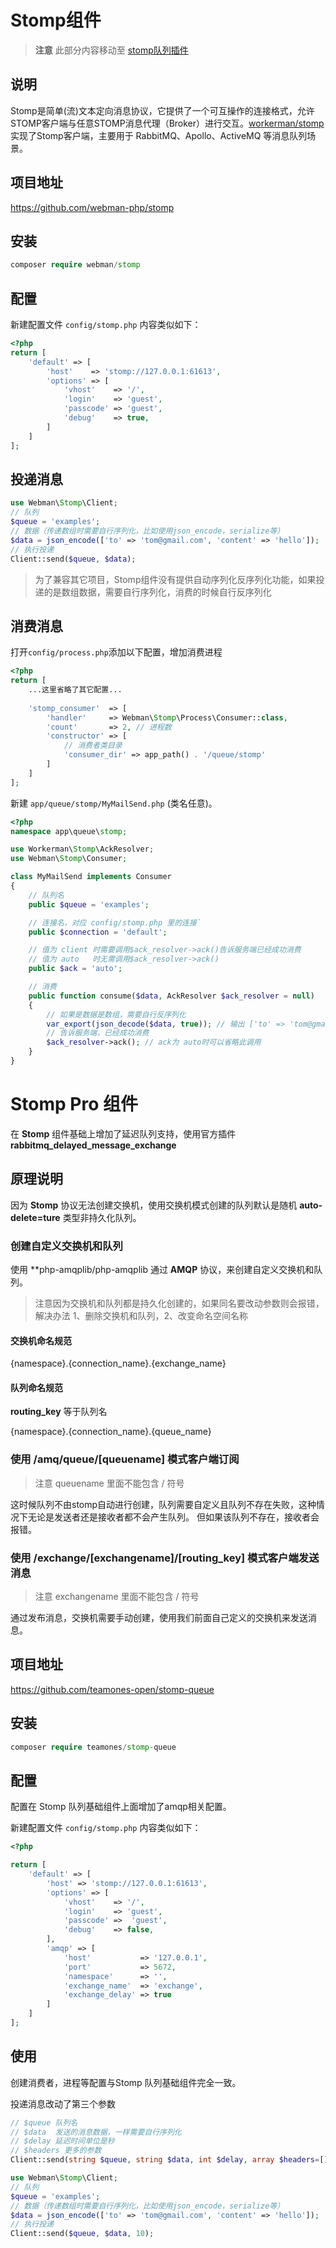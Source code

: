 # Stomp组件

> **注意**
> 此部分内容移动至 [stomp队列插件](https://www.workerman.net/plugin/13)

## 说明

  Stomp是简单(流)文本定向消息协议，它提供了一个可互操作的连接格式，允许STOMP客户端与任意STOMP消息代理（Broker）进行交互。[workerman/stomp](https://github.com/walkor/stomp)实现了Stomp客户端，主要用于 RabbitMQ、Apollo、ActiveMQ 等消息队列场景。
 
  
## 项目地址

  https://github.com/webman-php/stomp
  
## 安装
 
  ```php
  composer require webman/stomp
  ```
  
## 配置

新建配置文件 `config/stomp.php` 内容类似如下：
  
```php
<?php
return [
    'default' => [
        'host'    => 'stomp://127.0.0.1:61613',
        'options' => [
            'vhost'    => '/',
            'login'    => 'guest',
            'passcode' => 'guest',
            'debug'    => true,
        ]
    ]
];
```

## 投递消息

```php
use Webman\Stomp\Client;
// 队列
$queue = 'examples';
// 数据（传递数组时需要自行序列化，比如使用json_encode，serialize等）
$data = json_encode(['to' => 'tom@gmail.com', 'content' => 'hello']);
// 执行投递
Client::send($queue, $data);
```

> 为了兼容其它项目，Stomp组件没有提供自动序列化反序列化功能，如果投递的是数组数据，需要自行序列化，消费的时候自行反序列化
  
## 消费消息

打开`config/process.php`添加以下配置，增加消费进程

```php
<?php
return [
    ...这里省略了其它配置...
    
    'stomp_consumer'  => [
        'handler'     => Webman\Stomp\Process\Consumer::class,
        'count'       => 2, // 进程数
        'constructor' => [
            // 消费者类目录
            'consumer_dir' => app_path() . '/queue/stomp'
        ]
    ]
];
```

新建 `app/queue/stomp/MyMailSend.php` (类名任意)。
```php
<?php
namespace app\queue\stomp;

use Workerman\Stomp\AckResolver;
use Webman\Stomp\Consumer;

class MyMailSend implements Consumer
{
    // 队列名
    public $queue = 'examples';

    // 连接名，对应 config/stomp.php 里的连接`
    public $connection = 'default';

    // 值为 client 时需要调用$ack_resolver->ack()告诉服务端已经成功消费
    // 值为 auto   时无需调用$ack_resolver->ack()
    public $ack = 'auto';

    // 消费
    public function consume($data, AckResolver $ack_resolver = null)
    {
        // 如果是数据是数组，需要自行反序列化
        var_export(json_decode($data, true)); // 输出 ['to' => 'tom@gmail.com', 'content' => 'hello']
        // 告诉服务端，已经成功消费
        $ack_resolver->ack(); // ack为 auto时可以省略此调用
    }
}
```

# Stomp Pro 组件

在 **Stomp** 组件基础上增加了延迟队列支持，使用官方插件 **rabbitmq_delayed_message_exchange**

## 原理说明

因为 **Stomp** 协议无法创建交换机，使用交换机模式创建的队列默认是随机 **auto-delete=ture** 类型非持久化队列。

### 创建自定义交换机和队列

使用 **php-amqplib/php-amqplib 通过 **AMQP** 协议，来创建自定义交换机和队列。

> 注意因为交换机和队列都是持久化创建的，如果同名要改动参数则会报错，解决办法 1、删除交换机和队列，2、改变命名空间名称

#### 交换机命名规范

{namespace}.{connection_name}.{exchange_name}

#### 队列命名规范

**routing_key** 等于队列名

{namespace}.{connection_name}.{queue_name}

### 使用 /amq/queue/[queuename] 模式客户端订阅

> 注意 queuename 里面不能包含 / 符号

这时候队列不由stomp自动进行创建，队列需要自定义且队列不存在失败，这种情况下无论是发送者还是接收者都不会产生队列。 但如果该队列不存在，接收者会报错。

### 使用 /exchange/[exchangename]/[routing_key] 模式客户端发送消息

> 注意 exchangename 里面不能包含 / 符号

通过发布消息，交换机需要手动创建，使用我们前面自己定义的交换机来发送消息。

## 项目地址

https://github.com/teamones-open/stomp-queue

## 安装

  ```php
  composer require teamones/stomp-queue
  ```
## 配置

配置在 Stomp 队列基础组件上面增加了amqp相关配置。

新建配置文件 `config/stomp.php` 内容类似如下：

```php
<?php

return [
    'default' => [
        'host' => 'stomp://127.0.0.1:61613',
        'options' => [
            'vhost'    => '/',
            'login'    => 'guest',
            'passcode' =>  'guest',
            'debug'    => false,
        ],
        'amqp' => [
            'host'           => '127.0.0.1',
            'port'           => 5672,
            'namespace'      => '',
            'exchange_name'  => 'exchange',
            'exchange_delay' => true
        ]
    ]
];
```

## 使用

创建消费者，进程等配置与Stomp 队列基础组件完全一致。

投递消息改动了第三个参数

```php
// $queue 队列名
// $data  发送的消息数据，一样需要自行序列化
// $delay 延迟时间单位是秒
// $headers 更多的参数
Client::send(string $queue, string $data, int $delay, array $headers=[]);
```

```php
use Webman\Stomp\Client;
// 队列
$queue = 'examples';
// 数据（传递数组时需要自行序列化，比如使用json_encode，serialize等）
$data = json_encode(['to' => 'tom@gmail.com', 'content' => 'hello']);
// 执行投递
Client::send($queue, $data, 10);
```

